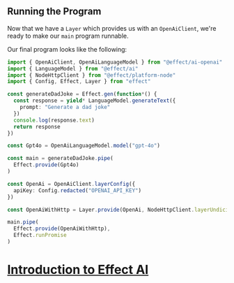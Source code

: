 ## Running the Program

Now that we have a `Layer` which provides us with an `OpenAiClient`, we're ready to make our `main` program runnable.

Our final program looks like the following:

```ts twoslash
import { OpenAiClient, OpenAiLanguageModel } from "@effect/ai-openai"
import { LanguageModel } from "@effect/ai"
import { NodeHttpClient } from "@effect/platform-node"
import { Config, Effect, Layer } from "effect"

const generateDadJoke = Effect.gen(function*() {
  const response = yield* LanguageModel.generateText({
    prompt: "Generate a dad joke"
  })
  console.log(response.text)
  return response
})

const Gpt4o = OpenAiLanguageModel.model("gpt-4o")

const main = generateDadJoke.pipe(
  Effect.provide(Gpt4o)
)

const OpenAi = OpenAiClient.layerConfig({
  apiKey: Config.redacted("OPENAI_API_KEY")
})

const OpenAiWithHttp = Layer.provide(OpenAi, NodeHttpClient.layerUndici)

main.pipe(
  Effect.provide(OpenAiWithHttp),
  Effect.runPromise
)
```

# [Introduction to Effect AI](https://effect.website/docs/ai/introduction/)
